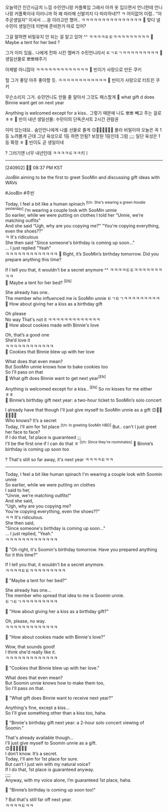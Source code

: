 오늘약간 인간시금치 느낌
수민언니랑 커플룩임
그래서 아까 옷 입으면서
언니한테
언니 나랑 커플룩이네
이러니까
하 왜 따라해
신발끼지 다 따라하네??
ㅋ 어이없어
이럼..
”아주곧생일자“ 이셔서
….응
이라고만 했어..
ㅋㅋㅋㅋㅋㅋㅋㅋㅋㅋㅋㅋㅋㅋㅋ
🫧 맞다 낼 수민이 생일인데 이번에 준비한거 따로 있어?

그걸 말하면
비밀유지 안 되는 걸
알고 있어 ^^
ㅋㅋㅋㅋㅌㅌㅋㅋㅋㅋㅋㅋㅋㅋㅋ
🫧 Maybe a tent for her bed ? 

그거 이미 있음..
나에게 전파 시킨 멤버가 수민언니라서
ㅌㄱㅌㄱㅋㅋㅋㅋㅋㅋㅋㅋㅋ
🫧 생일선물로 뽀뽀해주기

아제발
아니잖아
ㅋㅋㅋㅋㅋㅋㅋㅋㅋㅋㅋㅋㅋ
🫧 빈이가 사랑으로 만든 쿠키

헐 그거 좋당
아주 좋아할 듯.
ㅋㅋㅋㅋㅋㅋㅋㅋㅋㅋㅋㅋ
🫧 빈이가 사랑으로 터트린 쿠키

무슨소리지 그거.
슈민언니도 만들 줄 알아서
그것도 패스할게
🫧 what gift d does Binnie want get on next year 

Anything is welcomed except for a kiss..
그렇기 때문에
나도 뽀뽀 빼고
주는 걸로 ㅎㅎ
🫧 빈이 내년 생일선물: 수민이의 단독콘서트 2시간 관람권

이미 있는데요..
숨인언니에게
나를 선물로 줄게
😊🫶🏻✌🏻🎁💝
몰라 비밀이야
오늘은 꼭
1등 노려볼게
근데
그냥 육성으로 1등 하면 안됨?
보장된 1등인데 그럼
;;;;
일단 육성은 1등 확정 ㅎ
🫧 빈이도 곧 생일이네

? 그러기엔 너무 내년인데
ㅋㅋㅋㅋㅌㅋㅋ키ㅣ
___
[240902] 🐣💭 08:37 PM KST

JooBin aiming to be the first to greet SooMin and discussing gift ideas with WAVs

#JooBin #주빈

Today, I feel a bit like a human spinach  <sup>[t/n: She's wearing a green hoodie yesterday]</sup>
I’m wearing a couple look with SooMin unnie  
So earlier, while we were putting on clothes
I told her “Unnie, we’re matching outfits”  
And she said “Ugh, why are you copying me?"
"You're copying everything, even the shoes??”    
ㅋ It's ridiculous  
She then said "Since someone's birthday is coming up soon…"  
… I just replied "Yeah"  
ㅋㅋㅋㅋㅋㅋㅋㅋㅋㅋㅋㅋㅋ 
🫧 Right, it’s SooMin’s birthday tomorrow. Did you prepare anything this time?

If I tell you that, it wouldn't be a secret anymore ^^
ㅋㅋㅋㅋㅌㅌㅋㅋㅋㅋㅋㅋㅋㅋㅋ  
🫧 Maybe a tent for her bed? <sup>[EN]</sup>

She already has one..  
The member who influenced me is SooMin unnie 
ㅌㄱㅌㄱㅋㅋㅋㅋㅋㅋㅋㅋㅋ  
🫧 How about giving her a kiss as a birthday gift

Oh please  
No way
That's not it
ㅋㅋㅋㅋㅋㅋㅋㅋㅋㅋㅋㅋㅋ  
🫧 How about cookies made with Binnie's love

Oh, that’s a good one  
She’d love it  
ㅋㅋㅋㅋㅋㅋㅋㅋㅋㅋㅋㅋ  
🫧 Cookies that Binnie blew up with her love

What does that even mean?  
But SooMin unnie knows how to bake cookies too  
So I’ll pass on that  
🫧 What gift does Binnie want to get next year<SUP>[EN]</SUP>

Anything is welcomed except for a kiss.. <SUP>[EN]</SUP>
So no kisses for me either  
ㅎㅎ  
🫧 Binnie’s birthday gift next year: a two-hour ticket to SooMin’s solo concert

I already have that though
I'll just give myself to SooMin unnie as a gift
😊🫶🏻✌🏻🎁💝  
Who knows? It’s a secret  
Today, I’ll aim for 1st place  <sup>[t/n: In greeting SooMin HBD]</sup>
But.. can't I just greet her face to face?  
If I do that, 1st place is guaranteed 
;;;  
I'll be the first one if I can do that ㅎ <sup>[t/n: SInce they're roommates]</sup>
🫧 Binnie’s birthday is coming up soon too

? That's still so far away, it's next year
ㅋㅋㅋㅋㅌㅋㅋ 



---

Today, I feel a bit like human spinach 
I'm wearing a couple look with Soomin unnie  
So earlier, while we were putting on clothes  
I said to her,  
"Unnie, we're matching outfits!"  
And she said,  
"Ugh, why are you copying me?  
You're copying everything, even the shoes??"  
ㅋㅋ It's ridiculous.  
She then said,  
"Since someone's birthday is coming up soon…"  
… I just replied, "Yeah."  
ㅋㅋㅋㅋㅋㅋㅋㅋㅋㅋㅋㅋㅋ

🫧 "Oh right, it's Soomin's birthday tomorrow. Have you prepared anything for it this time?"  

If I tell you that, it wouldn't be a secret anymore.  
ㅋㅋㅋㅋㅌㅌㅋㅋㅋㅋㅋㅋㅋㅋㅋ

🫧 "Maybe a tent for her bed?"  

She already has one...  
The member who spread that idea to me is Soomin unnie.  
ㅌㄱㅌㄱㅋㅋㅋㅋㅋㅋㅋㅋㅋ

🫧 "How about giving her a kiss as a birthday gift?"  

Oh, please, no way.  
ㅋㅋㅋㅋㅋㅋㅋㅋㅋㅋㅋㅋㅋ

🫧 "How about cookies made with Binnie's love?"  

Wow, that sounds good!  
I think she'd really like it.  
ㅋㅋㅋㅋㅋㅋㅋㅋㅋㅋㅋㅋㅋ

🫧 "Cookies that Binnie blew up with her love."  

What does that even mean?  
But Soomin unnie knows how to make them too,  
So I'll pass on that.  

🫧 "What gift does Binnie want to receive next year?"  

Anything's fine, except a kiss…  
So I'll give something other than a kiss too, haha.  

🫧 "Binnie's birthday gift next year: a 2-hour solo concert viewing of Soomin."  

That's already available though…  
I'll just give myself to Soomin unnie as a gift.  
😊🫶🏻✌🏻🎁💝  
I don’t know. It’s a secret.  
Today, I'll aim for 1st place for sure.  
But can’t I just win with my natural voice?  
If I do that, 1st place is guaranteed anyway.  
;;;;  
Anyway, with my voice alone, I’m guaranteed 1st place, haha.  

🫧 "Binnie’s birthday is coming up soon too!"  

? But that's still far off next year.  
ㅋㅋㅋㅋㅌㅋㅋ